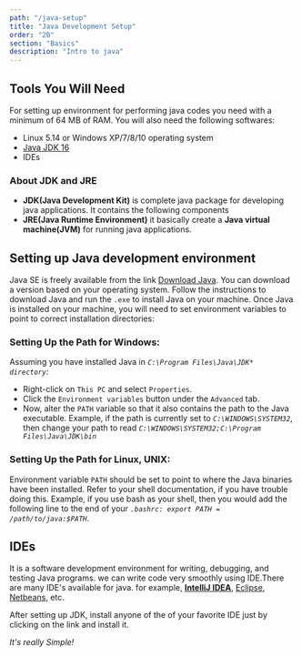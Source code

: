 ```yaml
---
path: "/java-setup"
title: "Java Development Setup"
order: "2B"
section: "Basics"
description: "Intro to java"
---
```


## Tools You Will Need

For setting up environment for performing java codes you need with a minimum of 64 MB of RAM.
You will also need the following softwares:
- Linux 5.14 or Windows XP/7/8/10 operating system
- [Java JDK 16](https://www.oracle.com/java/technologies/javase-jdk16-downloads.html)
- IDEs


### About JDK and JRE
- **JDK(Java Development Kit)** is complete java package for developing java applications. It contains the following components
- **JRE(Java Runtime Environment)** it basically create a **Java virtual machine(JVM)** for running java applications.


## Setting up Java development environment

Java SE is freely available from the link [Download Java](https://www.oracle.com/java/technologies/javase/javase-jdk8-downloads.html). You can download a version based on your 
operating system. Follow the instructions to download Java and run the `.exe` to install Java on your machine. Once Java is installed on your machine, you will need to set 
environment variables to point to correct installation directories:

### Setting Up the Path for Windows:

Assuming you have installed Java in *`C:\Program Files\Java\JDK* directory`:*
- Right-click on `This PC` and select `Properties`.
- Click the `Environment variables` button under the `Advanced` tab.
- Now, alter the `PATH` variable so that it also contains the path to the Java executable. Example, if the path is currently set to *`C:\WINDOWS\SYSTEM32`*, then change your 
path to read *`C:\WINDOWS\SYSTEM32;C:\Program Files\Java\JDK\bin`*

### Setting Up the Path for Linux, UNIX:

Environment variable `PATH` should be set to point to where the Java binaries have been installed. Refer to your shell documentation, if you have trouble doing this. Example, if
you use bash as your shell, then you would add the following line to the end of your *`.bashrc: export PATH = /path/to/java:$PATH`*.


## IDEs

It is a software development environment for writing, debugging, and testing Java programs. we can write code very smoothly using IDE.There are many IDE's available for java. for example, **[IntelliJ IDEA](https://www.jetbrains.com/idea/)**, [Eclipse](https://www.eclipse.org/downloads/), [Netbeans](https://netbeans.apache.org/download/nb120/nb120.html), etc.


After setting up JDK, install anyone of the of your favorite IDE just by clicking on the link and install it.


*It's really Simple!*
